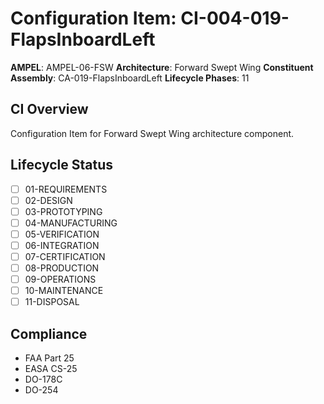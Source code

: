 # Configuration Item: CI-004-019-FlapsInboardLeft

**AMPEL**: AMPEL-06-FSW
**Architecture**: Forward Swept Wing
**Constituent Assembly**: CA-019-FlapsInboardLeft
**Lifecycle Phases**: 11

## CI Overview
Configuration Item for Forward Swept Wing architecture component.

## Lifecycle Status
- [ ] 01-REQUIREMENTS
- [ ] 02-DESIGN
- [ ] 03-PROTOTYPING
- [ ] 04-MANUFACTURING
- [ ] 05-VERIFICATION
- [ ] 06-INTEGRATION
- [ ] 07-CERTIFICATION
- [ ] 08-PRODUCTION
- [ ] 09-OPERATIONS
- [ ] 10-MAINTENANCE
- [ ] 11-DISPOSAL

## Compliance
- FAA Part 25
- EASA CS-25
- DO-178C
- DO-254
